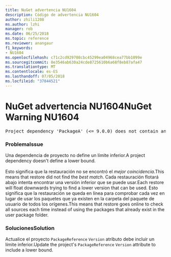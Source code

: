 ```yaml
---
title: NuGet advertencia NU1604
description: Código de advertencia NU1604
author: zhili1208
ms.author: lzhi
manager: rob
ms.date: 06/25/2018
ms.topic: reference
ms.reviewer: anangaur
f1_keywords:
- NU1604
ms.openlocfilehash: c71c2cd929708cbc45299ea04968cea77bb1099e
ms.sourcegitcommit: 8e3546ab630a24cde8725610b6a68f8eb87afa47
ms.translationtype: MT
ms.contentlocale: es-ES
ms.lasthandoff: 07/05/2018
ms.locfileid: "37844521"
---
```

# <a name="nuget-warning-nu1604"></a><span data-ttu-id="6ffaf-103">NuGet advertencia NU1604</span><span class="sxs-lookup"><span data-stu-id="6ffaf-103">NuGet Warning NU1604</span></span>

<pre>Project dependency 'PackageA' (&lt;= 9.0.0) does not contain an inclusive lower bound. Include a lower bound in the dependency version to ensure consistent restore results.</pre>

### <a name="issue"></a><span data-ttu-id="6ffaf-104">Problema</span><span class="sxs-lookup"><span data-stu-id="6ffaf-104">Issue</span></span>
<span data-ttu-id="6ffaf-105">Una dependencia de proyecto no define un límite inferior.</span><span class="sxs-lookup"><span data-stu-id="6ffaf-105">A project dependency doesn't define a lower bound.</span></span><br/><br/><span data-ttu-id="6ffaf-106">Esto significa que la restauración no se encontró el *mejor coincidencia*.</span><span class="sxs-lookup"><span data-stu-id="6ffaf-106">This means that restore did not find the *best match*.</span></span> <span data-ttu-id="6ffaf-107">Cada restauración flotará abajo intenta encontrar una versión inferior que se puede usar.</span><span class="sxs-lookup"><span data-stu-id="6ffaf-107">Each restore will float downwards trying to find a lower version that can be used.</span></span> <span data-ttu-id="6ffaf-108">Esto significa que la restauración se queda en línea para comprobar cada vez en lugar de usar los paquetes que ya existen en la carpeta del paquete de usuario de todos los orígenes.</span><span class="sxs-lookup"><span data-stu-id="6ffaf-108">This means that restore goes online to check all sources each time instead of using the packages that already exist in the user package folder.</span></span>

### <a name="solution"></a><span data-ttu-id="6ffaf-109">Soluciones</span><span class="sxs-lookup"><span data-stu-id="6ffaf-109">Solution</span></span>
<span data-ttu-id="6ffaf-110">Actualice el proyecto `PackageReference` `Version` atributo debe incluir un límite inferior.</span><span class="sxs-lookup"><span data-stu-id="6ffaf-110">Update the project's `PackageReference` `Version` attribute to include a lower bound.</span></span>
